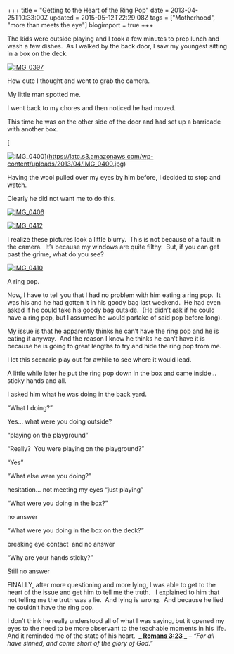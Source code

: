 +++
title = "Getting to the Heart of the Ring Pop"
date = 2013-04-25T10:33:00Z
updated = 2015-05-12T22:29:08Z
tags = ["Motherhood", "more than meets the eye"]
blogimport = true 
+++

The kids were outside playing and I took a few minutes to prep lunch and wash a few dishes.&#160; As I walked by the back door, I saw my youngest sitting in a box on the deck. 

[![IMG_0397](https://latc.s3.amazonaws.com/wp-content/uploads/2013/04/IMG_0397.jpg "IMG_0397")](https://latc.s3.amazonaws.com/wp-content/uploads/2013/04/IMG_0397.jpg)

How cute I thought and went to grab the camera. 

My little man spotted me. 

I went back to my chores and then noticed he had moved. 

This time he was on the other side of the door and had set up a barricade with another box. 

[

![IMG_0400](https://latc.s3.amazonaws.com/wp-content/uploads/2013/04/IMG_0400.jpg "IMG_0400")](https://latc.s3.amazonaws.com/wp-content/uploads/2013/04/IMG_0400.jpg)

Having the wool pulled over my eyes by him before, I decided to stop and watch. 

Clearly he did not want me to do this.

[![IMG_0406](https://latc.s3.amazonaws.com/wp-content/uploads/2013/04/IMG_0406.jpg "IMG_0406")](https://latc.s3.amazonaws.com/wp-content/uploads/2013/04/IMG_0406.jpg)

[![IMG_0412](https://latc.s3.amazonaws.com/wp-content/uploads/2013/04/IMG_0412.jpg "IMG_0412")](https://latc.s3.amazonaws.com/wp-content/uploads/2013/04/IMG_0412.jpg)

I realize these pictures look a little blurry.&#160; This is not because of a fault in the camera.&#160; It’s because my windows are quite filthy.&#160; But, if you can get past the grime, what do you see? 

[![IMG_0410](https://latc.s3.amazonaws.com/wp-content/uploads/2013/04/IMG_0410.jpg "IMG_0410")](https://latc.s3.amazonaws.com/wp-content/uploads/2013/04/IMG_0410.jpg)

A ring pop.

Now, I have to tell you that I had no problem with him eating a ring pop.&#160; It was his and he had gotten it in his goody bag last weekend.&#160; He had even asked if he could take his goody bag outside.&#160; (He didn’t ask if he could have a ring pop, but I assumed he would partake of said pop before long). 

My issue is that he apparently thinks he can’t have the ring pop and he is eating it anyway.&#160; And the reason I know he thinks he can’t have it is because he is going to great lengths to try and hide the ring pop from me. 

I let this scenario play out for awhile to see where it would lead.&#160; 

A little while later he put the ring pop down in the box and came inside… sticky hands and all. 

I asked him what he was doing in the back yard. 

“What I doing?” 

Yes… what were you doing outside?

“playing on the playground”

“Really?&#160; You were playing on the playground?”

“Yes”

“What else were you doing?”

hesitation… not meeting my eyes “just playing”

“What were you doing in the box?”

no answer

“What were you doing in the box on the deck?” 

breaking eye contact&#160; and no answer

“Why are your hands sticky?”

Still no answer

FINALLY, after more questioning and more lying, I was able to get to the heart of the issue and get him to tell me the truth.&#160;&#160; I explained to him that not telling me the truth was a lie.&#160; And lying is wrong.&#160; And because he lied he couldn’t have the ring pop.&#160; 

I don’t think he really understood all of what I was saying, but it opened my eyes to the need to be more observant to the teachable moments in his life.&#160; And it reminded me of the state of his heart.&#160; **[_
Romans 3:23
_](http://www.kingjamesbibleonline.org/Romans-3-23/)** _– “For all have sinned, and come short of the glory of God.”_
